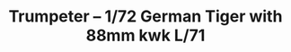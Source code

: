 ---
layout: product
title: "Trumpeter – 1/72 German Tiger with 88mm kwk L/71"
price: "2000" 
desc: "N/A"
img_path: "/assets/img/TRU07164.webp"
brand: "N/A"
available: false
special_offer: false
new: false
soon: false
cat: "010000"
subcat: "013400"
subsubcat: "0N/A"
sifra: "TRU07164"
popular: false
spec: false
---